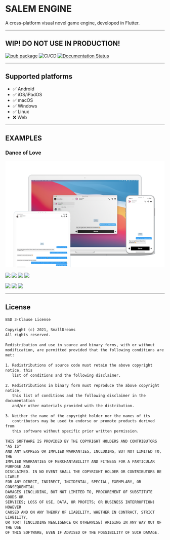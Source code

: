 # <b>SALEM ENGINE</b>
A cross-platform visual novel game engine, developed in Flutter.

---

## WIP! DO NOT USE IN PRODUCTION!

[![pub package](https://img.shields.io/pub/v/salem.svg)](https://pub.dartlang.org/packages/salem)
![CI/CD](https://github.com/SmallDreams/Engine/actions/workflows/ci.yml/badge.svg?branch=develop)
[![Documentation Status](https://readthedocs.org/projects/salem-engine/badge/?version=latest)](https://salem-engine.readthedocs.io/en/latest/?badge=latest)

---

## Supported platforms
- ✅ Android
- ✅ iOS/iPadOS
- ✅ macOS
- ✅ Windows
- ✅ Linux
- ❌ Web

---

## EXAMPLES

### Dance of Love
![First](https://raw.githubusercontent.com/SmallDreams/Engine/develop/first.png)
<p float="left">
  <img src="https://danceoflove.smalldreams.co/images/danceoflove/index4.png" width="200" /> 
  <img src="https://blog.jonafeucht.de/wp-content/uploads/2021/04/Apple-iPhone-11-Pro-Max-Screenshot-5.png" width="200" />
  <img src="https://danceoflove.smalldreams.co/images/danceoflove/index.png" width="200" />
  <img src="https://blog.jonafeucht.de/wp-content/uploads/2020/11/Apple-iPhone-11-Pro-Max-Screenshot-2-2.png" width=200" />
</p>
<p float="left">
 <img src="https://blog.jonafeucht.de/wp-content/uploads/2020/11/Apple-iPad-Pro-13-Inch-Screenshot-1.png" width="200">
 <img src="https://blog.jonafeucht.de/wp-content/uploads/2020/11/Apple-iPad-Pro-13-Inch-Screenshot-2.png" width="200">
 <img src="https://blog.jonafeucht.de/wp-content/uploads/2020/11/Apple-iPad-Pro-13-Inch-Screenshot-3.png" width="200">
</p>

---

## License
```
BSD 3-Clause License

Copyright (c) 2021, SmallDreams
All rights reserved.

Redistribution and use in source and binary forms, with or without
modification, are permitted provided that the following conditions are met:

1. Redistributions of source code must retain the above copyright notice, this
   list of conditions and the following disclaimer.

2. Redistributions in binary form must reproduce the above copyright notice,
   this list of conditions and the following disclaimer in the documentation
   and/or other materials provided with the distribution.

3. Neither the name of the copyright holder nor the names of its
   contributors may be used to endorse or promote products derived from
   this software without specific prior written permission.

THIS SOFTWARE IS PROVIDED BY THE COPYRIGHT HOLDERS AND CONTRIBUTORS "AS IS"
AND ANY EXPRESS OR IMPLIED WARRANTIES, INCLUDING, BUT NOT LIMITED TO, THE
IMPLIED WARRANTIES OF MERCHANTABILITY AND FITNESS FOR A PARTICULAR PURPOSE ARE
DISCLAIMED. IN NO EVENT SHALL THE COPYRIGHT HOLDER OR CONTRIBUTORS BE LIABLE
FOR ANY DIRECT, INDIRECT, INCIDENTAL, SPECIAL, EXEMPLARY, OR CONSEQUENTIAL
DAMAGES (INCLUDING, BUT NOT LIMITED TO, PROCUREMENT OF SUBSTITUTE GOODS OR
SERVICES; LOSS OF USE, DATA, OR PROFITS; OR BUSINESS INTERRUPTION) HOWEVER
CAUSED AND ON ANY THEORY OF LIABILITY, WHETHER IN CONTRACT, STRICT LIABILITY,
OR TORT (INCLUDING NEGLIGENCE OR OTHERWISE) ARISING IN ANY WAY OUT OF THE USE
OF THIS SOFTWARE, EVEN IF ADVISED OF THE POSSIBILITY OF SUCH DAMAGE.
